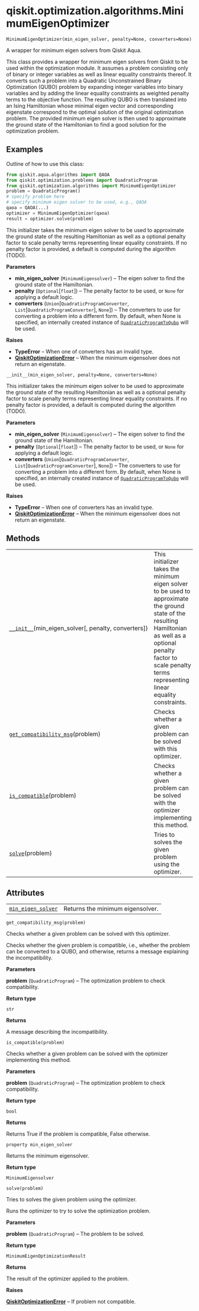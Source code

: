 <span id="qiskit-optimization-algorithms-minimumeigenoptimizer" />

# qiskit.optimization.algorithms.MinimumEigenOptimizer

`MinimumEigenOptimizer(min_eigen_solver, penalty=None, converters=None)`

A wrapper for minimum eigen solvers from Qiskit Aqua.

This class provides a wrapper for minimum eigen solvers from Qiskit to be used within the optimization module. It assumes a problem consisting only of binary or integer variables as well as linear equality constraints thereof. It converts such a problem into a Quadratic Unconstrained Binary Optimization (QUBO) problem by expanding integer variables into binary variables and by adding the linear equality constraints as weighted penalty terms to the objective function. The resulting QUBO is then translated into an Ising Hamiltonian whose minimal eigen vector and corresponding eigenstate correspond to the optimal solution of the original optimization problem. The provided minimum eigen solver is then used to approximate the ground state of the Hamiltonian to find a good solution for the optimization problem.

## Examples

Outline of how to use this class:

```python
from qiskit.aqua.algorithms import QAOA
from qiskit.optimization.problems import QuadraticProgram
from qiskit.optimization.algorithms import MinimumEigenOptimizer
problem = QuadraticProgram()
# specify problem here
# specify minimum eigen solver to be used, e.g., QAOA
qaoa = QAOA(...)
optimizer = MinimumEigenOptimizer(qaoa)
result = optimizer.solve(problem)
```

This initializer takes the minimum eigen solver to be used to approximate the ground state of the resulting Hamiltonian as well as a optional penalty factor to scale penalty terms representing linear equality constraints. If no penalty factor is provided, a default is computed during the algorithm (TODO).

**Parameters**

*   **min\_eigen\_solver** (`MinimumEigensolver`) – The eigen solver to find the ground state of the Hamiltonian.
*   **penalty** (`Optional`\[`float`]) – The penalty factor to be used, or `None` for applying a default logic.
*   **converters** (`Union`\[`QuadraticProgramConverter`, `List`\[`QuadraticProgramConverter`], `None`]) – The converters to use for converting a problem into a different form. By default, when None is specified, an internally created instance of [`QuadraticProgramToQubo`](qiskit.optimization.converters.QuadraticProgramToQubo#qiskit.optimization.converters.QuadraticProgramToQubo "qiskit.optimization.converters.QuadraticProgramToQubo") will be used.

**Raises**

*   **TypeError** – When one of converters has an invalid type.
*   [**QiskitOptimizationError**](qiskit.optimization.QiskitOptimizationError#qiskit.optimization.QiskitOptimizationError "qiskit.optimization.QiskitOptimizationError") – When the minimum eigensolver does not return an eigenstate.

`__init__(min_eigen_solver, penalty=None, converters=None)`

This initializer takes the minimum eigen solver to be used to approximate the ground state of the resulting Hamiltonian as well as a optional penalty factor to scale penalty terms representing linear equality constraints. If no penalty factor is provided, a default is computed during the algorithm (TODO).

**Parameters**

*   **min\_eigen\_solver** (`MinimumEigensolver`) – The eigen solver to find the ground state of the Hamiltonian.
*   **penalty** (`Optional`\[`float`]) – The penalty factor to be used, or `None` for applying a default logic.
*   **converters** (`Union`\[`QuadraticProgramConverter`, `List`\[`QuadraticProgramConverter`], `None`]) – The converters to use for converting a problem into a different form. By default, when None is specified, an internally created instance of [`QuadraticProgramToQubo`](qiskit.optimization.converters.QuadraticProgramToQubo#qiskit.optimization.converters.QuadraticProgramToQubo "qiskit.optimization.converters.QuadraticProgramToQubo") will be used.

**Raises**

*   **TypeError** – When one of converters has an invalid type.
*   [**QiskitOptimizationError**](qiskit.optimization.QiskitOptimizationError#qiskit.optimization.QiskitOptimizationError "qiskit.optimization.QiskitOptimizationError") – When the minimum eigensolver does not return an eigenstate.

## Methods

|                                                                                                                                                                                              |                                                                                                                                                                                                                               |
| -------------------------------------------------------------------------------------------------------------------------------------------------------------------------------------------- | ----------------------------------------------------------------------------------------------------------------------------------------------------------------------------------------------------------------------------- |
| [`__init__`](#qiskit.optimization.algorithms.MinimumEigenOptimizer.__init__ "qiskit.optimization.algorithms.MinimumEigenOptimizer.__init__")(min\_eigen\_solver\[, penalty, converters])     | This initializer takes the minimum eigen solver to be used to approximate the ground state of the resulting Hamiltonian as well as a optional penalty factor to scale penalty terms representing linear equality constraints. |
| [`get_compatibility_msg`](#qiskit.optimization.algorithms.MinimumEigenOptimizer.get_compatibility_msg "qiskit.optimization.algorithms.MinimumEigenOptimizer.get_compatibility_msg")(problem) | Checks whether a given problem can be solved with this optimizer.                                                                                                                                                             |
| [`is_compatible`](#qiskit.optimization.algorithms.MinimumEigenOptimizer.is_compatible "qiskit.optimization.algorithms.MinimumEigenOptimizer.is_compatible")(problem)                         | Checks whether a given problem can be solved with the optimizer implementing this method.                                                                                                                                     |
| [`solve`](#qiskit.optimization.algorithms.MinimumEigenOptimizer.solve "qiskit.optimization.algorithms.MinimumEigenOptimizer.solve")(problem)                                                 | Tries to solves the given problem using the optimizer.                                                                                                                                                                        |

## Attributes

|                                                                                                                                                                      |                                  |
| -------------------------------------------------------------------------------------------------------------------------------------------------------------------- | -------------------------------- |
| [`min_eigen_solver`](#qiskit.optimization.algorithms.MinimumEigenOptimizer.min_eigen_solver "qiskit.optimization.algorithms.MinimumEigenOptimizer.min_eigen_solver") | Returns the minimum eigensolver. |

`get_compatibility_msg(problem)`

Checks whether a given problem can be solved with this optimizer.

Checks whether the given problem is compatible, i.e., whether the problem can be converted to a QUBO, and otherwise, returns a message explaining the incompatibility.

**Parameters**

**problem** (`QuadraticProgram`) – The optimization problem to check compatibility.

**Return type**

`str`

**Returns**

A message describing the incompatibility.

`is_compatible(problem)`

Checks whether a given problem can be solved with the optimizer implementing this method.

**Parameters**

**problem** (`QuadraticProgram`) – The optimization problem to check compatibility.

**Return type**

`bool`

**Returns**

Returns True if the problem is compatible, False otherwise.

`property min_eigen_solver`

Returns the minimum eigensolver.

**Return type**

`MinimumEigensolver`

`solve(problem)`

Tries to solves the given problem using the optimizer.

Runs the optimizer to try to solve the optimization problem.

**Parameters**

**problem** (`QuadraticProgram`) – The problem to be solved.

**Return type**

`MinimumEigenOptimizationResult`

**Returns**

The result of the optimizer applied to the problem.

**Raises**

[**QiskitOptimizationError**](qiskit.optimization.QiskitOptimizationError#qiskit.optimization.QiskitOptimizationError "qiskit.optimization.QiskitOptimizationError") – If problem not compatible.
